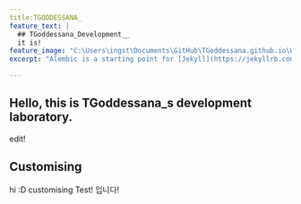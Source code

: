 ```yaml
---
title:TGODDESSANA_
feature_text: |
  ## TGoddessana_Development__
  it is!
feature_image: "C:\Users\ingst\Documents\GitHub\TGoddessana.github.io\Winter-1300-x-400.jpg"
excerpt: "Alembic is a starting point for [Jekyll](https://jekyllrb.com/) projects. Rather than starting from scratch, this boilerplate is designed to get the ball rolling immediately. Install it, configure it, tweak it, push it."

---
```


## Hello, this is TGoddessana_s development laboratory.

edit!


## Customising

hi :D
customising Test!
입니다!